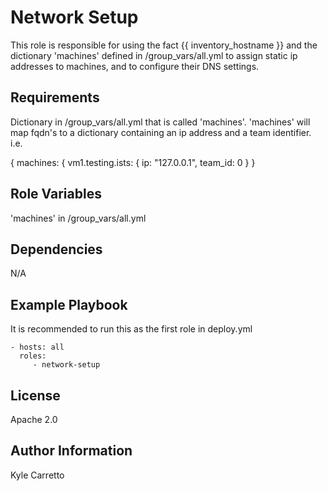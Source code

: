 Network Setup
=========

This role is responsible for using the fact {{ inventory_hostname }} and the dictionary 'machines' defined in /group_vars/all.yml to assign static ip addresses to machines, and to configure their DNS settings.

Requirements
------------

Dictionary in /group_vars/all.yml that is called 'machines'. 'machines' will map fqdn's to a dictionary containing an ip address and a team identifier.
i.e.

{ machines: {
    vm1.testing.ists: { 
      ip: "127.0.0.1",
      team_id: 0
    }
}

Role Variables
--------------
'machines' in /group_vars/all.yml


Dependencies
------------

N/A

Example Playbook
----------------

It is recommended to run this as the first role in deploy.yml

    - hosts: all
      roles:
         - network-setup

License
-------

Apache 2.0

Author Information
------------------

Kyle Carretto
